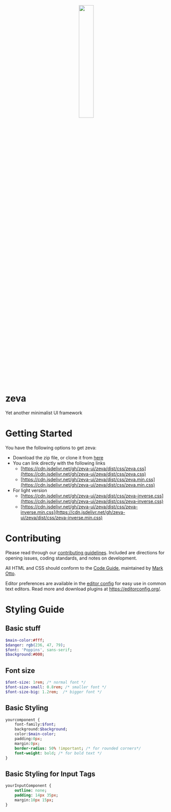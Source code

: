 <p align="center">
  <img src="https://imfunniee.github.io/zeva/image/zeva.png" width="30%">
</p>

# zeva
Yet another minimalist UI framework

# Getting Started

You have the following options to get zeva:
* Download the zip file, or clone it from [here](https://github.com/zeva-ui/zeva.git)
* You can link directly with the following links
    - [https://cdn.jsdelivr.net/gh/zeva-ui/zeva/dist/css/zeva.css](https://cdn.jsdelivr.net/gh/zeva-ui/zeva/dist/css/zeva.css) 
    - [https://cdn.jsdelivr.net/gh/zeva-ui/zeva/dist/css/zeva.min.css](https://cdn.jsdelivr.net/gh/zeva-ui/zeva/dist/css/zeva.min.css)
* For light version
    - [https://cdn.jsdelivr.net/gh/zeva-ui/zeva/dist/css/zeva-inverse.css](https://cdn.jsdelivr.net/gh/zeva-ui/zeva/dist/css/zeva-inverse.css) 
    - [https://cdn.jsdelivr.net/gh/zeva-ui/zeva/dist/css/zeva-inverse.min.css](https://cdn.jsdelivr.net/gh/zeva-ui/zeva/dist/css/zeva-inverse.min.css)

# Contributing

Please read through our [contributing guidelines](https://github.com/zeva-ui/zeva/wiki/Contributing-Guidelines). Included are directions for opening issues, coding standards, and notes on development.

All HTML and CSS should conform to the [Code Guide](https://github.com/mdo/code-guide), maintained by [Mark Otto](https://github.com/mdo).

Editor preferences are available in the [editor config](https://github.com/zeva-ui/zeva/blob/master/.editorconfig) for easy use in common text editors. Read more and download plugins at <https://editorconfig.org/>.

# Styling Guide

## Basic stuff

```sass
$main-color:#fff;
$danger: rgb(236, 47, 79);
$font: 'Poppins', sans-serif;
$background:#000;
```

## Font size

```sass
$font-size: 1rem; /* normal font */
$font-size-small: 0.8rem; /* smaller font */
$font-size-big: 1.2rem;  /* bigger font */
```

## Basic Styling

```sass
yourcomponent {
    font-family:$font;
    background:$background;
    color:$main-color;
    padding:0px;
    margin:0px;
    border-radius: 50% !important; /* for rounded corners*/
    font-weight: bold; /* for bold text */
}
```

## Basic Styling for Input Tags

```sass
yourInputComponent {
    outline: none;
    padding: 14px 35px;
    margin:10px 15px;
}
```

